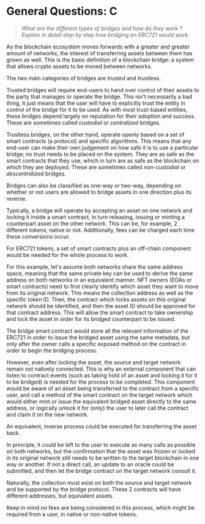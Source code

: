 # General Questions: C

> _What are the different types of bridges and how do they work ? Explain in detail step by step how bridging an ERC721 would work._

As the blockchain ecosystem moves forwards with a greater and greater amount of networks, the interest of transferring assets between them has grown as well. This is the basic definition of a blockchain bridge: a system that allows crypto assets to be moved between networks.

The two main categories of bridges are _trusted_ and _trustless_.

Trusted bridges will require end-users to hand over control of their assets to the party that manages or operate the bridge. This isn't necessarily a bad thing, it just means that the user will have to explicitly trust the entity in control of the bridge for it to be used. As with most trust-based entities, these bridges depend largely on reputation for their adoption and success. These are sometimes called _custodial_ or _centralized_ bridges.

Trustless bridges, on the other hand, operate openly based on a set of smart contracts (a protocol) and specific algorithms. This means that any end-user can make their own judgement on how safe it is to use a particular bridge; no trust needs to be placed on the system. They are as safe as the smart contracts that they use, which in turn are as safe as the blockchain on which they are deployed. These are sometimes called _non-custodial_ or _descentralized_ bridges.

Bridges can also be classified as one-way or two-way, depending on whether or not users are allowed to bridge assets in one direction plus its reverse.

Typically, a bridge will operate by accepting an asset on one network and locking it inside a smart contract, in turn releasing, issuing or minting a counterpart asset on the other network. This can be, for example, 2 different tokens, native or not. Additionally, fees can be charged each time these conversions occur.

For ERC721 tokens, a set of smart contracts plus an off-chain component would be needed for the whole process to work.

For this example, let's assume both networks share the same address space, meaning that the same private key can be used to derive the same address on both networks in an equivalent manner. NFT owners (EOAs or smart contracts) need to first clearly identify which asset they want to move from its original network. This means the collection address as well as the specific token ID. Then, the contract which locks assets on this original network should be identified, and then the asset ID should be approved for that contract address. This will allow the smart contract to take ownership and lock the asset in order for its bridged counterpart to be issued.

The bridge smart contract would store all the relevant information of the ERC721 in order to issue the bridged asset using the same metadata, but only after the owner calls a specific exposed method on the contract in order to begin the bridging process.

However, even after locking the asset, the source and target network remain not natively connected. This is why an external component that can listen to contract events (such as taking hold of an asset and locking it for it to be bridged) is needed for the process to be completed. This component would be aware of an asset being transferred to the contract from a specific user, and call a method of the smart contract on the target network which would either mint or issue the equivalent bridged asset directly to the same address, or logically unlock it for (only) the user to later call the contract and claim it on the new network.

An equivalent, inverse process could be executed for transferring the asset back.

In principle, it could be left to the user to execute as many calls as possible on both networks, but the confirmation that the asset was frozen or locked in its original network still needs to be written to the target blockchain in one way or another. If not a direct call, an update to an oracle could be submitted, and then let the bridge contract on the target network consult it.

Naturally, the collection must exist on both the source and target network and be supported by the bridge protocol. These 2 contracts will have different addresses, but equivalent assets.

Keep in mind no fees are being considered in this process, which might be required from a user, in native or non-native tokens.
